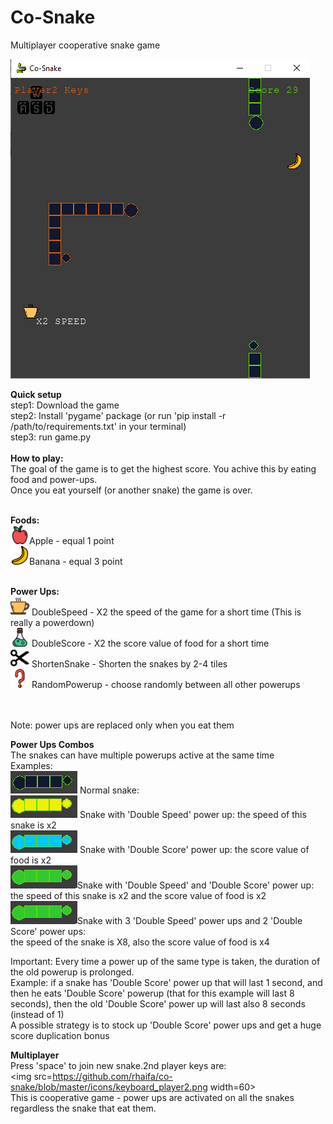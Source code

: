 # Co-Snake
Multiplayer cooperative snake game

<img src=https://github.com/rhaifa/co-snake/blob/master/icons/game_preview.png>

<b>Quick setup</b><br />
step1: Download the game<br />
step2: Install 'pygame' package (or run 'pip install -r /path/to/requirements.txt' in your terminal)<br />
step3: run game.py<br />
<br />
<b>How to play:</b><br />
The goal of the game is to get the highest score. You achive this by eating food and power-ups.<br />
Once you eat yourself (or another snake) the game is over.<br />
<br />

<b>Foods:</b><br />
<img src=https://github.com/rhaifa/co-snake/blob/master/icons/apple.png width=30>Apple - equal 1 point<br />
<img src=https://github.com/rhaifa/co-snake/blob/master/icons/banana.png width=30>Banana - equal 3 point<br />
<br />

<b>Power Ups:</b><br />
<img src=https://github.com/rhaifa/co-snake/blob/master/icons/double_speed.png width=30>
DoubleSpeed - X2 the speed of the game for a short time (This is really a powerdown)<br />
<img src=https://github.com/rhaifa/co-snake/blob/master/icons/double_score.png width=30>
DoubleScore - X2 the score value of food for a short time<br />
<img src=https://github.com/rhaifa/co-snake/blob/master/icons/shorten_snake.png width=30>
ShortenSnake - Shorten the snakes by 2-4 tiles<br />
<img src=https://github.com/rhaifa/co-snake/blob/master/icons/random_powerup.png width=30>
RandomPowerup - choose randomly between all other powerups<br /><br />

<br/>
Note: power ups are replaced only when you eat them

<b>Power Ups Combos</b><br/>
The snakes can have multiple powerups active at the same time<br />
Examples:<br />
<img src=https://github.com/rhaifa/co-snake/blob/master/icons/snake_normal.png> Normal snake:<br />
<img src=https://github.com/rhaifa/co-snake/blob/master/icons/snake_double_speed.png> Snake with 'Double Speed' power up: the speed of this snake is x2<br />
<img src=https://github.com/rhaifa/co-snake/blob/master/icons/snake_double_score.png> Snake with 'Double Score' power up: the score value of food is x2<br />
<img src=https://github.com/rhaifa/co-snake/blob/master/icons/snake_double_score_and_double_speed.png>Snake with 'Double Speed' and 'Double Score' power up: the speed of this snake is x2 and the score value of food is x2<br />
<img src=https://github.com/rhaifa/co-snake/blob/master/icons/snake_double_score_and_double_speed.png>Snake with 3 'Double Speed' power ups and 2 'Double Score' power ups:<br/>
the speed of the snake is X8, also the score value of food is x4 <br/>



Important: Every time a power up of the same type is taken, the duration of the old powerup is prolonged.<br/>
Example: if a snake has 'Double Score' power up that will last 1 second, and then he eats 'Double Score' powerup
(that for this example will last 8 seconds), then the old 'Double Score' power up will last also 8 seconds (instead of 1)<br/>
A possible strategy is to stock up 'Double Score' power ups and get a huge score duplication bonus


<b>Multiplayer</b><br />
Press 'space' to join new snake.2nd player keys are:<br/> \<img src=https://github.com/rhaifa/co-snake/blob/master/icons/keyboard_player2.png width=60><br/>
This is cooperative game - power ups are activated on all the snakes regardless the snake that eat them.


